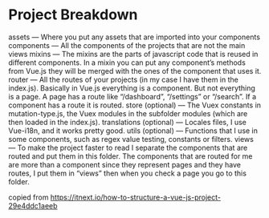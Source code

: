 # Project Breakdown

assets — Where you put any assets that are imported into your components
components — All the components of the projects that are not the main views
mixins — The mixins are the parts of javascript code that is reused in different components. In a mixin you can put any component’s methods from Vue.js they will be merged with the ones of the component that uses it.
router — All the routes of your projects (in my case I have them in the index.js). Basically in Vue.js everything is a component. But not everything is a page. A page has a route like “/dashboard”, “/settings” or “/search”. If a component has a route it is routed.
store (optional) — The Vuex constants in mutation-type.js, the Vuex modules in the subfolder modules (which are then loaded in the index.js).
translations (optional) — Locales files, I use Vue-i18n, and it works pretty good.
utils (optional) — Functions that I use in some components, such as regex value testing, constants or filters.
views — To make the project faster to read I separate the components that are routed and put them in this folder. The components that are routed for me are more than a component since they represent pages and they have routes, I put them in “views” then when you check a page you go to this folder.


copied from https://itnext.io/how-to-structure-a-vue-js-project-29e4ddc1aeeb